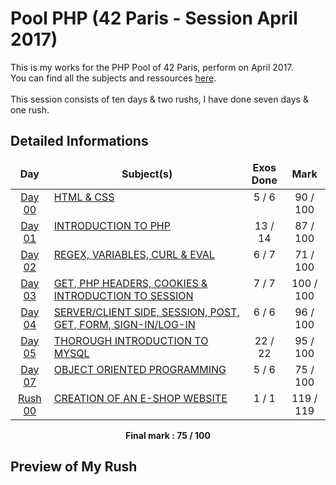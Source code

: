 # Pool PHP (42 Paris - Session April 2017)

This is my works for the PHP Pool of 42 Paris, perform on April 2017.<br />
You can find all the subjects and ressources [here](https://github.com/Binary-Hackers/42_Subjects/tree/master/01_Piscines/PHP).<br /><br />
This session consists of ten days & two rushs, I have done seven days & one rush.

## Detailed Informations

<table width="100%">
<thead>
<tr>

<td width="12%" height="40px" align="center" cellpadding="0">
<strong>Day</strong>
</td>

<td width="61%" align="center" cellpadding="0">
<strong>Subject(s)</strong>
</td>

<td width="12%" align="center" cellpadding="0">
<strong>Exos Done</strong>
</td>

<td width="13%" align="center" cellpadding="0">
<strong>Mark</strong>
</td>

</tr>
</thead>
<tbody>
<tr>
<td valign="top" align="center" height="30px"><a href="https://github.com/BenjaminSouchet/Pool_PHP/tree/master/DAYS/D00" title="Show this day !">Day 00</a></td>
<td valign="top" height="30px"><a href="https://github.com/BenjaminSouchet/Pool_PHP/tree/master/DAYS/D00" title="Show this day !">HTML &amp; CSS</a></td>
<td valign="top" align="center" height="30px">5 / 6</td>
<td valign="top" align="center" height="30px">90 / 100</td>
</tr>
<tr>
<td valign="top" align="center" height="30px"><a href="https://github.com/BenjaminSouchet/Pool_PHP/tree/master/DAYS/D01" title="Show this day !">Day 01</a></td>
<td valign="top" height="30px"><a href="https://github.com/BenjaminSouchet/Pool_PHP/tree/master/DAYS/D01" title="Show this day !">INTRODUCTION TO PHP</a></td>
<td valign="top" align="center" height="30px">13 / 14</td>
<td valign="top" align="center" height="30px">87 / 100</td>
</tr>
<tr>
<td valign="top" align="center" height="30px"><a href="https://github.com/BenjaminSouchet/Pool_PHP/tree/master/DAYS/D02" title="Show this day !">Day 02</a></td>
<td valign="top" height="30px"><a href="https://github.com/BenjaminSouchet/Pool_PHP/tree/master/DAYS/D02" title="Show this day !">REGEX, VARIABLES, CURL &amp; EVAL</a></td>
<td valign="top" align="center" height="30px">6 / 7</td>
<td valign="top" align="center" height="30px">71 / 100</td>
</tr>
<tr>
<td valign="top" align="center" height="30px"><a href="https://github.com/BenjaminSouchet/Pool_PHP/tree/master/DAYS/D03" title="Show this day !">Day 03</a></td>
<td valign="top" height="30px"><a href="https://github.com/BenjaminSouchet/Pool_PHP/tree/master/DAYS/D03" title="Show this day !">GET, PHP HEADERS, COOKIES &amp; INTRODUCTION TO SESSION</a></td>
<td valign="top" align="center" height="30px">7 / 7</td>
<td valign="top" align="center" height="30px">100 / 100</td>
</tr>
<tr>
<td valign="top" align="center" height="30px"><a href="https://github.com/BenjaminSouchet/Pool_PHP/tree/master/DAYS/D04" title="Show this day !">Day 04</a></td>
<td valign="top" height="30px"><a href="https://github.com/BenjaminSouchet/Pool_PHP/tree/master/DAYS/D04" title="Show this day !">SERVER/CLIENT SIDE, SESSION, POST, GET, FORM, SIGN-IN/LOG-IN</a></td>
<td valign="top" align="center" height="30px">6 / 6</td>
<td valign="top" align="center" height="30px">96 / 100</td>
</tr>
<tr>
<td valign="top" align="center" height="30px"><a href="https://github.com/BenjaminSouchet/Pool_PHP/tree/master/DAYS/D05" title="Show this day !">Day 05</a></td>
<td valign="top" height="30px"><a href="https://github.com/BenjaminSouchet/Pool_PHP/tree/master/DAYS/D05" title="Show this day !">THOROUGH INTRODUCTION TO MYSQL</a></td>
<td valign="top" align="center" height="30px">22 / 22</td>
<td valign="top" align="center" height="30px">95 / 100</td>
</tr>
<tr>
<td valign="top" align="center" height="30px"><a href="https://github.com/BenjaminSouchet/Pool_PHP/tree/master/DAYS/D07" title="Show this day !">Day 07</a></td>
<td valign="top" height="30px"><a href="https://github.com/BenjaminSouchet/Pool_PHP/tree/master/DAYS/D07" title="Show this day !">OBJECT ORIENTED PROGRAMMING</a></td>
<td valign="top" align="center" height="30px">5 / 6</td>
<td valign="top" align="center" height="30px">75 / 100</td>
</tr>
<tr>
<td valign="top" align="center" height="30px"><a href="https://github.com/BenjaminSouchet/Pool_PHP/tree/master/RUSH/Rush00" title="Show that rush !">Rush 00</a></td>
<td valign="top" height="30px"><a href="https://github.com/BenjaminSouchet/Pool_PHP/tree/master/RUSH/Rush00" title="Show this day !">CREATION OF AN E-SHOP WEBSITE</a></td>
<td valign="top" align="center" height="30px">1 / 1</td>
<td valign="top" align="center" height="30px">119 / 119</td>
</tr>
</tbody>
</table>
<p align="center"><b>Final mark : 75 / 100</b></p>

## Preview of My Rush

